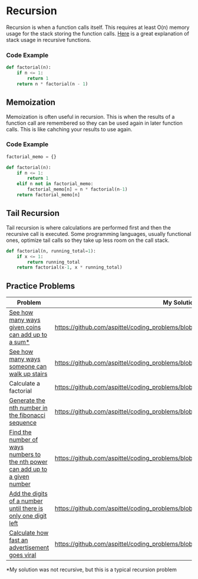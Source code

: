 # Recursion
Recursion is when a function calls itself. This requires at least O(n) memory usage for the stack storing the function calls. [Here](https://www.youtube.com/watch?v=k0bb7UYy0pY) is a great explanation of stack usage in recursive functions.

### Code Example
```python
def factorial(n):
	if n <= 1:
		return 1
	return n * factorial(n - 1)
```

## Memoization
Memoization is often useful in recursion. This is when the results of a function call are remembered so they can be used again in later function calls. This is like cahching your results to use again.

### Code Example
```python
factorial_memo = {}

def factorial(n):
	if n <= 1:
		return 1
	elif n not in factorial_memo:
		factorial_memo[n] = n * factorial(n-1)
	return factorial_memo[n]
```
## Tail Recursion
Tail recursion is where calculations are performed first and then the recursive call is executed. Some programming languages, usually functional ones, optimize tail calls so they take up less room on the call stack. 

```python
def factorial(n, running_total=1):
	if x <= 1:
		return running_total
	return factorial(x-1, x * running_total)
```

## Practice Problems
|Problem   |My Solution|
|----------|-----------|
|[See how many ways given coins can add up to a sum*](https://www.hackerrank.com/challenges/ctci-coin-change)|https://github.com/aspittel/coding_problems/blob/master/recursion/coin_change.py|
|[See how many ways someone can walk up stairs](https://www.hackerrank.com/challenges/ctci-recursive-staircase)|https://github.com/aspittel/coding_problems/blob/master/recursion/davis_staircase.py|
|Calculate a factorial|https://github.com/aspittel/coding_problems/blob/master/recursion/factorial.py|
|[Generate the nth number in the fibonacci sequence](https://www.hackerrank.com/challenges/ctci-fibonacci-numbers)|https://github.com/aspittel/coding_problems/blob/master/recursion/fibonacci_numbers.py|
|[Find the number of ways numbers to the nth power can add up to a given number](https://www.hackerrank.com/challenges/the-power-sum)|https://github.com/aspittel/coding_problems/blob/master/recursion/possible_powers.py|
|[Add the digits of a number until there is only one digit left](https://www.hackerrank.com/challenges/recursive-digit-sum/)|https://github.com/aspittel/coding_problems/blob/master/recursion/super_sum_digits.py|
|[Calculate how fast an advertisement goes viral](https://www.hackerrank.com/challenges/strange-advertising)|https://github.com/aspittel/coding_problems/blob/master/recursion/viral_advertising.py|

*My solution was not recursive, but this is a typical recursion problem